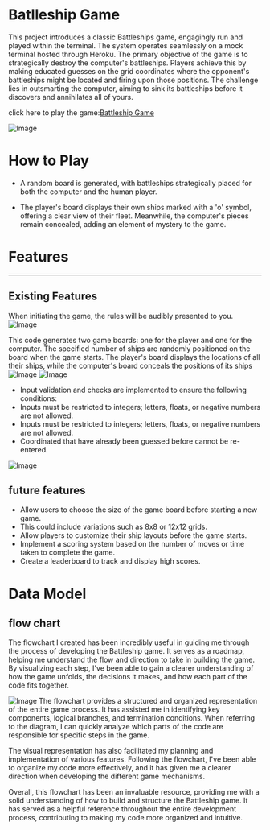 # Batlleship Game

This project introduces a classic Battleships game, engagingly run and played within the terminal. The system operates seamlessly on a mock terminal hosted through Heroku. The primary objective of the game is to strategically destroy the computer's battleships. Players achieve this by making educated guesses on the grid coordinates where the opponent's battleships might be located and firing upon those positions. The challenge lies in outsmarting the computer, aiming to sink its battleships before it discovers and annihilates all of yours.

click here to play the game:[Battleship Game](https://battle--ships-game-32bc95ec5108.herokuapp.com/)

![Image](.venv\assets\image\game1.png)


# How to Play
- A random board is generated, with battleships strategically placed for both the computer and the human player.

- The player's board displays their own ships marked with a 'o' symbol, offering a clear view of their fleet. Meanwhile, the computer's pieces remain concealed, adding an element of mystery to the game.


# Features
-------- 
## Existing Features
When initiating the game, the rules will be audibly presented to you.
![Image](.venv\assets\image\game2.png)

This code generates two game boards: one for the player and one for the computer. The specified number of ships are randomly positioned on the board when the game starts. The player's board displays the locations of all their ships, while the computer's board conceals the positions of its ships
![Image](.venv\assets\image\game3.png)
![Image](.venv\assets\image\gam4.png)

- Input validation and checks are implemented to ensure the following conditions: 
-  Inputs must be restricted to integers; letters, floats, or negative numbers are not allowed.
- Inputs must be restricted to integers; letters, floats, or negative numbers are not allowed.
- Coordinated that have already been guessed before cannot be re-entered.

![Image](.venv\assets\image\game5.png)

## future features
- Allow users to choose the size of the game board before starting a new game.
- This could include variations such as 8x8 or 12x12 grids.
- Allow players to customize their ship layouts before the game starts.
- Implement a scoring system based on the number of moves or time taken to complete the game.
- Create a leaderboard to track and display high scores.

# Data Model
## flow chart
The flowchart I created has been incredibly useful in guiding me through the process of developing the Battleship game. It serves as a roadmap, helping me understand the flow and direction to take in building the game. By visualizing each step, I've been able to gain a clearer understanding of how the game unfolds, the decisions it makes, and how each part of the code fits together.


![Image](.venv\assets\image\game6.png)
The flowchart provides a structured and organized representation of the entire game process. It has assisted me in identifying key components, logical branches, and termination conditions. When referring to the diagram, I can quickly analyze which parts of the code are responsible for specific steps in the game.

The visual representation has also facilitated my planning and implementation of various features. Following the flowchart, I've been able to organize my code more effectively, and it has given me a clearer direction when developing the different game mechanisms.

Overall, this flowchart has been an invaluable resource, providing me with a solid understanding of how to build and structure the Battleship game. It has served as a helpful reference throughout the entire development process, contributing to making my code more organized and intuitive.
